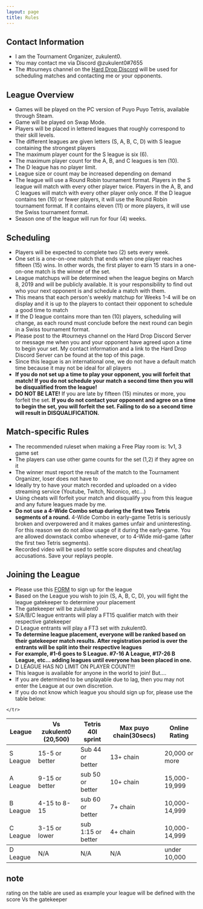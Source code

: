 ```yaml
---
layout: page
title: Rules
---
```



## Contact Information ##
- I am the Tournament Organizer, zukulent0.
- You may contact me via Discord @zukulent0#7655
- The #tourneys channel on the  <a href="https://discord.gg/harddrop">Hard Drop Discord</a> will be used for scheduling matches and contacting me or your opponents.

## League Overview ##
- Games will be played on the PC version of Puyo Puyo Tetris, available through Steam.
- Game will be played on Swap Mode.
- Players will be placed in lettered leagues that roughly correspond to their skill levels.
- The different leagues are given letters (S, A, B, C, D) with S league containing the strongest players
- The maximum player count for the S league is six (6). 
- The maximum player count for the A, B, and C leagues is ten (10). 
- The D league has no player limit. 
- League size or count may be increased depending on demand
- The league will use a Round Robin tournament format. Players in the S league will match with every other player twice. Players in the A, B, and C leagues will match with every other player only once. If the D league contains ten (10) or fewer players, it will use the Round Robin tournament format. If it contains eleven (11) or more players, it will use the Swiss tournament format.
- Season one of the league will run for four (4) weeks.


## Scheduling ##
- Players will be expected to complete two (2) sets every week.
- One set is a one-on-one match that ends when one player reaches fifteen (15) wins. In other words, the first player to earn 15 stars in a one-on-one match is the winner of the set.
- League matchups will be determined when the league begins on March 8, 2019 and will be publicly available. It is your responsibility to find out who your next opponent is and schedule a match with them.
- This means that each person's weekly matchup for Weeks 1-4 will be on display and it is up to the players to contact their opponent to schedule a good time to match
- If the D league contains more than ten (10) players, scheduling will change, as each round must conclude before the next round can begin in a Swiss tournament format.
- Please post to the #tourneys channel on the Hard Drop Discord Server or message me when you and your opponent have agreed upon a time to begin your set. My contact information and a link to the Hard Drop Discord Server can be found at the top of this page.
- Since this league is an international one, we do not have a default match time because it may not be ideal for all players
- **If you do not set up a time to play your opponent, you will forfeit that match! If you do not schedule your match a second time then you will be disqualified from the league!**
- **DO NOT BE LATE!** If you are late by fifteen (15) minutes or more, you forfeit the set.
**If you do not contact your opponent and agree on a time to begin the set, you will forfeit the set. Failing to do so a second time will result in DISQUALIFICATION.**

## Match-specific Rules ##
- The recommended ruleset when making a Free Play room is: 1v1, 3 game set
- The players can use other game counts for the set (1,2) if they agree on it
- The winner must report the result of the match to the Tournament Organizer, loser does not have to
- Ideally try to have your match recorded and uploaded on a video streaming service (Youtube, Twitch, Niconico, etc...)
- Using cheats will forfeit your match and disqualify you from this league and any future leagues made by me.
- **Do not use a 4-Wide Combo setup during the first two Tetris segments of a round.** 4-Wide Combo in early-game Tetris is seriously broken and overpowered and it makes games unfair and uninteresting. For this reason we do not allow usage of it during the early-game. You are allowed downstack combo whenever, or to 4-Wide mid-game (after the first two Tetris segments).
- Recorded video will be used to settle score disputes and cheat/lag accusations. Save your replays people.

## Joining the League ##
- Please use this <a href="https://goo.gl/forms/gyppupQobeH50ATK2">FORM</a> to sign up for the league
- Based on the League you wish to join (S, A, B, C, D), you will fight the league gatekeeper to determine your placement
- The gatekeeper will be zukulent0
- S/A/B/C league entrants will play a FT15 qualifier match with their respective gatekeeper 
- D League entrants will play a FT3 set with zukulent0.
- **To determine league placement, everyone will be ranked based on their gatekeeper match results. After registration period is over the entrants will be split into their respective leagues**
- **For example, #1-6 goes to S League. #7-16 A League, #17-26 B League, etc... adding leagues until everyone has been placed in one.**
- D LEAGUE HAS NO LIMIT ON PLAYER COUNT!!!
- This league is available for anyone in the world to join! But....
- If you are determined to be unplayable due to lag, then you may not enter the League at our own discretion.
- If you do not know which league you should sign up for, please use the table below:

<table>
  <thead>
    <tr>
      <th>League</th>
      <th>Vs zukulent0 (20,500)</th>
	    <th>Tetris 40l sprint</th>
	    <th>Max puyo chain(30secs)</th>
	  <th>Online Rating</th>
	    
    </tr>
  </thead>
  <tbody>
    <tr>
      <td>S League</td>
      <td>15-5 or better</td>
	    <td>  Sub 44 or better </td>
	    <td>  13+ chain  </td>
      <td>20,000 or more</td>
    </tr>
    <tr>
      <td>A League</td>
      <td>9-15 or better</td>
	    <td>  sub 50 or better </td>
	    <td>  10+ chain </td>
      <td>15,000-19,999</td>
    </tr>
    <tr>
      <td>B League</td>
      <td>4-15 to 8-15 </td>
	    <td>  sub 60 or better </td>
	    <td>  7+ chain </td>
      <td>10,000-14,999</td>
    </tr>
    <tr>
      <td>C League</td>
      <td>3-15 or lower</td>
	    <td> sub 1:15 or better </td>
	    <td>  4+ chain </td>
      <td>10,000-14,999</td>
    </tr>
  </tbody>
  <tbody>
    <tr>
      <td>D League</td>
      <td>N/A</td>
	    <td> N/A  </td>
	    <td>  N/A </td>
      <td>under 10,000</td>
    </tr>
  </tbody>
</table>

## note ##  
rating on the table are used as example your league will be defined with the score Vs the gatekeeper
